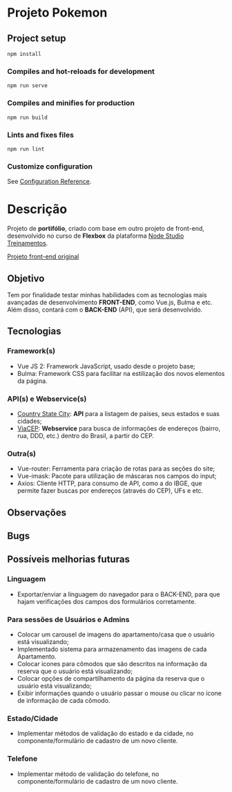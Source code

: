 # Projeto Pokemon

## Project setup
```
npm install
```

### Compiles and hot-reloads for development
```
npm run serve
```

### Compiles and minifies for production
```
npm run build
```

### Lints and fixes files
```
npm run lint
```

### Customize configuration
See [Configuration Reference](https://cli.vuejs.org/config/).

# Descrição
Projeto de __portifólio__, criado com base em outro projeto de front-end, desenvolvido no curso de 
__Flexbox__ da plataforma [Node Studio Treinamentos](https://www.nodestudio.com.br/).

[Projeto front-end original](https://github.com/HugoBrandao-Dev/flexbox-node-studios/tree/master/projeto)

## Objetivo 
Tem por finalidade testar minhas habilidades com as tecnologias mais avançadas de desenvolvimento __FRONT-END__, como Vue.js, Bulma e etc.
Além disso, contará com o __BACK-END__ (API), que será desenvolvido.

## Tecnologias

### Framework(s)
* Vue JS 2: Framework JavaScript, usado desde o projeto base;
* Bulma: Framework CSS para facilitar na estilização dos novos elementos da página.

### API(s) e Webservice(s)
* [Country State City](https://countrystatecity.in/): __API__ para a listagem de países, seus estados e suas cidades;
* [ViaCEP](https://viacep.com.br/): __Webservice__ para busca de informações de endereços (bairro, rua, DDD, etc.) dentro do Brasil, a partir do CEP.

### Outra(s)
* Vue-router: Ferramenta para criação de rotas para as seções do site;
* Vue-imask: Pacote para utilização de máscaras nos campos do input;
* Axios: Cliente HTTP, para consumo de API, como a do IBGE, que permite fazer buscas por endereços (através do CEP), UFs e etc.

## Observações

## Bugs

## Possíveis melhorias futuras
### Linguagem
* Exportar/enviar a linguagem do navegador para o BACK-END, para que hajam verificações dos campos dos formulários corretamente.

### Para sessões de Usuários e Admins
* Colocar um carousel de imagens do apartamento/casa que o usuário está visualizando;
* Implementado sistema para armazenamento das imagens de cada Apartamento.
* Colocar icones para cômodos que são descritos na informação da reserva que o usuário está visualizando;
* Colocar opções de compartilhamento da página da reserva que o usuário está visualizando;
* Exibir informações quando o usuário passar o mouse ou clicar no ícone de informação de cada cômodo.

### Estado/Cidade
* Implementar métodos de validação do estado e da cidade, no componente/formulário de cadastro de um novo cliente.

### Telefone
* Implementar método de validação do telefone, no componente/formulário de cadastro de um novo cliente.